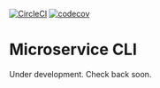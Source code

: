 [![CircleCI](https://circleci.com/gh/microservice/microservice-cli.svg?style=svg)](https://circleci.com/gh/microservice/microservice-cli)
[![codecov](https://codecov.io/gh/microservice/microservice-cli/branch/master/graph/badge.svg)](https://codecov.io/gh/microservice/microservice-cli)

# Microservice CLI

Under development. Check back soon.
